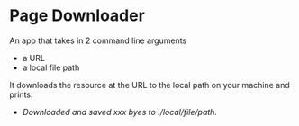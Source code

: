 # Page Downloader

An app that takes in 2 command line arguments 
  - a URL
  - a local file path

It downloads the resource at the URL to the local path on your machine and prints:
  - *Downloaded and saved xxx byes to ./local/file/path.*